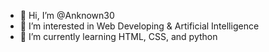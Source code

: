 - 👋 Hi, I’m @Anknown30
- 👀 I’m interested in Web Developing & Artificial Intelligence
- 🌱 I’m currently learning HTML, CSS, and python

<!---
Anknown30/Anknown30 is a ✨ special ✨ repository because its `README.md` (this file) appears on your GitHub profile.
You can click the Preview link to take a look at your changes.
--->
